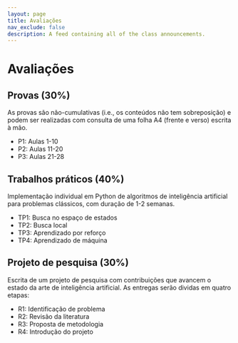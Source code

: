 ```yaml
---
layout: page
title: Avaliações
nav_exclude: false
description: A feed containing all of the class announcements.
---
```


# Avaliações

## Provas (30%)

As provas são não-cumulativas (i.e., os conteúdos não tem sobreposição) e podem ser realizadas com consulta de uma folha A4 (frente e verso) escrita à mão.

- P1: Aulas 1-10
- P2: Aulas 11-20
- P3: Aulas 21-28

## Trabalhos práticos (40%)

Implementação individual em Python de algoritmos de inteligência artificial para problemas clássicos, com duração de 1-2 semanas.

- TP1: Busca no espaço de estados
- TP2: Busca local
- TP3: Aprendizado por reforço
- TP4: Aprendizado de máquina

## Projeto de pesquisa (30%)

Escrita de um projeto de pesquisa com contribuições que avancem o estado da arte de inteligência artificial. As entregas serão dividas em quatro etapas:

- R1: Identificação de problema
- R2: Revisão da literatura
- R3: Proposta de metodologia 
- R4: Introdução do projeto

